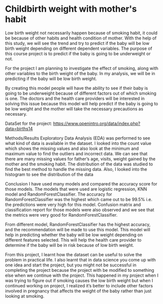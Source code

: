 # Childbirth weight with mother's habit

Low birth weight not necessarily happen because of smoking habit, it could be because of other habits and health condition of mother. With the help of this study, we will see the trend and try to predict if the baby will be low birth weight depending on different dependent variables.  The purpose of this course project is to predict if the baby is going to be underweight or not.

For the project I am planning to investigate the effect of smoking, along with other variables to the birth weight of the baby. In my analysis, we will be in predicting if the baby will be low birth weight.

By creating this model people will have the ability to see if their baby is going to be underweight because of different factors out of which smoking is one. The doctors and the health care providers will be interested in solving this issue because this model will help predict if the baby is going to be low weight and the mother will take the necessary precautions as necessary.

DataSet for the project:
https://www.openintro.org/data/index.php?data=births14

Methods/Results
Exploratory Data Analysis (EDA) was performed to see what kind of data is available in the dataset. I looked into the count value which shows the missing values and also look at the minimum and maximum value to find the outliers and incorrect data. We can see that there are many missing values for father’s age, visits, weight gained by the mother and the smoking habit. The distribution of the data was studied to find the best method to handle the missing data. Also, I looked into the histogram to see the distribution of the data

Conclusion
I have used many models and compared the accuracy score for those models. The models that were used are logistic regression, KNN model and RandomForestClassifier. The accuracy for RandomForestClassifier was the highest which came out to be 99.5% i.e. the predictions were very high for this model. Confusion matrix and classification report for those models were also observed and we see that the metrics were very good for RandomForestClassifier. 

From different model, RandomForestClassifier has the highest accuracy, and the recommendation will be made to use this model. This model will help in predicting whether the baby will be low weight depending on different features selected. This will help the health care provider to determine if the baby will be in risk because of low birth weight. 

From this project, I learnt how the dataset can be useful to solve the problem in practical life. I also learnt that in data science you come up with one idea and start the project, but you might not be successful in completing the project because the project with be modified to something else when we continue with the project. This happened in my project when I was trying to figure out if smoking causes the low birth weight but when I continued working on project, I realized it’s better to include other factors involved in pregnancy that affects the weight of the baby rather than just looking at smoking. 
